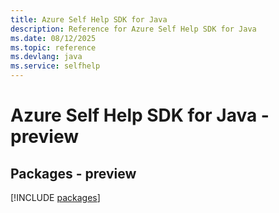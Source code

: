 ```yaml
---
title: Azure Self Help SDK for Java
description: Reference for Azure Self Help SDK for Java
ms.date: 08/12/2025
ms.topic: reference
ms.devlang: java
ms.service: selfhelp
---
```

# Azure Self Help SDK for Java - preview
## Packages - preview
[!INCLUDE [packages](self-help-index.md)]